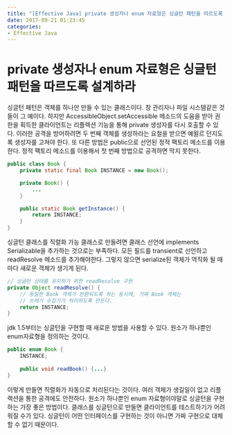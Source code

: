 ```yaml
---
title: "[Effective Java] private 생성자나 enum 자료형은 싱글턴 패턴을 따르도록 설계하라"
date: 2017-09-21 01:23:45
categories:
- Effective Java
---
```


# private 생성자나 enum 자료형은 싱글턴 패턴을 따르도록 설계하라
싱글턴 패턴은 객체를 하나만 만들 수 있는 클래스이다. 창 관리자나 파일 시스템같은 것들이 그 예이다. 하지만 AccessibleObject.setAccessible 메소드의 도움을 받아 권한을 획득한 클라이언트는 리플렉션 기능을 통해 private 생성자를 다시 호출할 수 있다. 이러한 공격을 방어하려면 두 번째 객체를 생성하라는 요철을 받으면 예욀르 던지도록 생성자를 고쳐야 한다. 또 다른 방법은 public으로 선언된 정적 팩토리 메소드를 이용한다. 정적 팩토리 메소드를 이용해서 첫 번째 방법으로 공격하면 막지 못한다.
```java
public class Book {
    private static final Book INSTANCE = new Book();

    private Book() {
		...
    }

    public static Book getInstance() {
        return INSTANCE;
    }
}
```

싱글턴 클래스를 직렬화 가능 클래스로 만들려면 클래스 선언에 implements Serializable을 추가하는 것으로는 부족하다. 모든 필드를 transient로 선언하고 readResolve 메소드를 추가해야한다. 그렇지 않으면 serialize된 객체가 역직화 될 때마다 새로운 객체가 생기게 된다.
```java
// 싱글턴 상태를 유지하기 위한 readResolve 구현
private Object readResolve() {
	// 동일한 Book 객체가 반환되도록 하는 동시에, 가짜 Book 객체는
    // 쓰레기 수집기가 처리하도록 만든다.
	return INSTANCE;
}
```

jdk 1.5부터는 싱글턴을 구현할 때 새로운 방법을 사용할 수 있다. 원소가 하나뿐인 enum자료형을 정의하는 것이다.
```java
public enum Book {
	INSTANCE;
    
    public void readBook() {...}
}
```

이렇게 만들면 직렬화가 자동으로 처리된다는 것이다. 여러 객체가 생길일이 없고 리플렉션을 통한 공격에도 안전하다. 원소가 하나뿐인 enum 자료형이야말로 싱글턴을 구현하는 가장 좋은 방법이다. 클래스를 싱글턴으로 만들면 클라이언트를 테스트하기가 어려워질 수가 있다. 싱글턴이 어떤 인터페이스를 구현하는 것이 아니면 가짜 구현으로 대체할 수 없기 때문이다.
